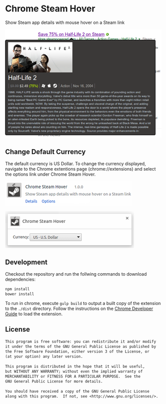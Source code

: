 # Chrome Steam Hover

Show Steam app details with mouse hover on a Steam link

![](https://raw.githubusercontent.com/Skylark95/chrome-steam-hover/master/screenshots/readme.png)

## Change Default Currency
The default currency is US Dollar. To change the currency displayed, navigate to the Chrome extentions page (chrome://extensions) and select the options link under Chrome Steam Hover.

![](https://raw.githubusercontent.com/Skylark95/chrome-steam-hover/master/screenshots/options1.png)

![](https://raw.githubusercontent.com/Skylark95/chrome-steam-hover/master/screenshots/options2.png)

## Development
Checkout the repository and run the follwing commands to download dependencies:
```
npm install
bower install
```

To run in chrome, execute ```gulp build``` to output a built copy of the extension to the ```./dist``` directory.  Follow the instructions on the [Chrome Developer Guide](https://developer.chrome.com/extensions/getstarted#unpacked) to load the extension.

## License
```
This program is free software: you can redistribute it and/or modify
it under the terms of the GNU General Public License as published by
the Free Software Foundation, either version 3 of the License, or
(at your option) any later version.

This program is distributed in the hope that it will be useful,
but WITHOUT ANY WARRANTY; without even the implied warranty of
MERCHANTABILITY or FITNESS FOR A PARTICULAR PURPOSE.  See the
GNU General Public License for more details.

You should have received a copy of the GNU General Public License
along with this program.  If not, see <http://www.gnu.org/licenses/>.
```
